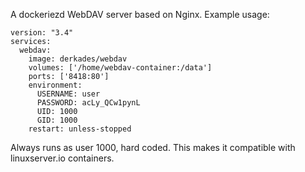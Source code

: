 A dockeriezd WebDAV server based on Nginx. Example usage:

```
version: "3.4"
services:
  webdav:
    image: derkades/webdav
    volumes: ['/home/webdav-container:/data']
    ports: ['8418:80']
    environment:
      USERNAME: user
      PASSWORD: acLy_QCw1pynL
      UID: 1000
      GID: 1000
    restart: unless-stopped
```

Always runs as user 1000, hard coded. This makes it compatible with linuxserver.io containers.
